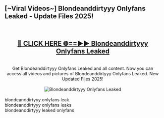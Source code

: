 <h2>[~Viral Videos~] Blondeanddirtyyy Onlyfans Leaked - Update Files 2025!</h2>
<br>
<div align="center">
<h2><a href="https://betterlinks.top/A2PfLJ" rel="nofollow">🔴 CLICK HERE 🌐==►► Blondeanddirtyyy Onlyfans Leaked</a></h2>
<br>
Get Blondeanddirtyyy Onlyfans Leaked and all content. Now you can access all videos and pictures of Blondeanddirtyyy Onlyfans Leaked. New Updated Files 2025!
<br>
<br>
<a href="https://betterlinks.top/A2PfLJ" rel="nofollow" data-target="animated-image.originalLink"><img src="https://i.ibb.co.com/WyWwxjT/player-gif2.gif" alt="Blondeanddirtyyy Onlyfans Leaked" style="max-width: 100%; display: inline-block;" data-target="animated-image.originalImage"></a>
</div>
<br>
blondeanddirtyyy onlyfans leak<br>
blondeanddirtyyy onlyfans leaks<br>
blondeanddirtyyy leaked onlyfans